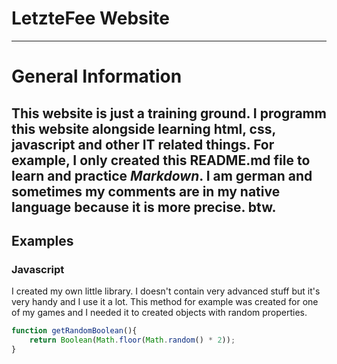 # LetzteFee Website

---
# General Information
This website is just a training ground. I programm this website alongside learning html, css, javascript and other IT related things. For example, I only created this __README.md__ file to learn and practice _Markdown_. I am german and sometimes my comments are in my native language because it is more precise. btw.
---
## Examples
### Javascript
I created my own little library. I doesn't contain very advanced stuff but it's very handy and I use it a lot.
This method for example was created for one of my games and I needed it to created objects with random properties.

```javascript
function getRandomBoolean(){
    return Boolean(Math.floor(Math.random() * 2));
}
```
